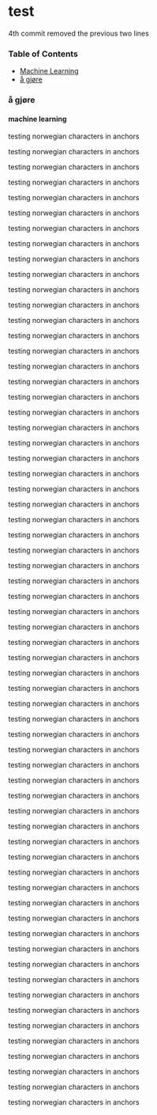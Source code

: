 # test
4th commit removed the previous two lines


### Table of Contents
* [Machine Learning](#machine-learning)  
* [å gjøre](##%C3%A5-gj%C3%B8re)  


### å gjøre

   
#### machine learning
testing norwegian characters in anchors

testing norwegian characters in anchors

testing norwegian characters in anchors

testing norwegian characters in anchors

testing norwegian characters in anchors

testing norwegian characters in anchors

testing norwegian characters in anchors

testing norwegian characters in anchors

testing norwegian characters in anchors

testing norwegian characters in anchors

testing norwegian characters in anchors

testing norwegian characters in anchors

testing norwegian characters in anchors

testing norwegian characters in anchors

testing norwegian characters in anchors

testing norwegian characters in anchors

testing norwegian characters in anchors

testing norwegian characters in anchors

testing norwegian characters in anchors

testing norwegian characters in anchors

testing norwegian characters in anchors

testing norwegian characters in anchors

testing norwegian characters in anchors

testing norwegian characters in anchors

testing norwegian characters in anchors

testing norwegian characters in anchors

testing norwegian characters in anchors

testing norwegian characters in anchors

testing norwegian characters in anchors

testing norwegian characters in anchors

testing norwegian characters in anchors

testing norwegian characters in anchors

testing norwegian characters in anchors

testing norwegian characters in anchors

testing norwegian characters in anchors

testing norwegian characters in anchors

testing norwegian characters in anchors

testing norwegian characters in anchors

testing norwegian characters in anchors

testing norwegian characters in anchors

testing norwegian characters in anchors

testing norwegian characters in anchors

testing norwegian characters in anchors

testing norwegian characters in anchors

testing norwegian characters in anchors

testing norwegian characters in anchors

testing norwegian characters in anchors

testing norwegian characters in anchors

testing norwegian characters in anchors

testing norwegian characters in anchors

testing norwegian characters in anchors

testing norwegian characters in anchors

testing norwegian characters in anchors

testing norwegian characters in anchors

testing norwegian characters in anchors

testing norwegian characters in anchors

testing norwegian characters in anchors

testing norwegian characters in anchors

testing norwegian characters in anchors

testing norwegian characters in anchors

testing norwegian characters in anchors

testing norwegian characters in anchors

testing norwegian characters in anchors

testing norwegian characters in anchors

